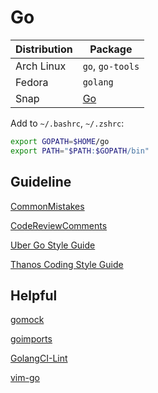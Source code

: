 # Go

| Distribution | Package                       |
| ------------ | ----------------------------- |
| Arch Linux   | `go`, `go-tools`              |
| Fedora       | `golang`                      |
| Snap         | [Go](https://snapcraft.io/go) |

Add to `~/.bashrc`, `~/.zshrc`:

```sh
export GOPATH=$HOME/go
export PATH="$PATH:$GOPATH/bin"
```

## Guideline

[CommonMistakes](https://github.com/golang/go/wiki/CommonMistakes)

[CodeReviewComments](https://github.com/golang/go/wiki/CodeReviewComments)

[Uber Go Style Guide](https://github.com/uber-go/guide/blob/master/style.md)

[Thanos Coding Style Guide](https://thanos.io/contributing/coding-style-guide.md/)

## Helpful

[gomock](https://github.com/golang/mock)

[goimports](https://pkg.go.dev/golang.org/x/tools/cmd/goimports)

[GolangCI-Lint](https://github.com/golangci/golangci-lint)

[vim-go](https://github.com/fatih/vim-go)
